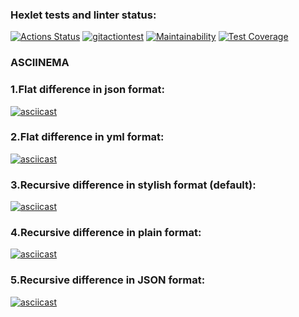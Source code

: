 ### Hexlet tests and linter status:
[![Actions Status](https://github.com/georgegla/frontend-project-lvl2/workflows/hexlet-check/badge.svg)](https://github.com/georgegla/frontend-project-lvl2/actions)
[![gitactiontest](https://github.com/georgegla/frontend-project-lvl2/actions/workflows/gitactiontest.yml/badge.svg)](https://github.com/georgegla/frontend-project-lvl2/actions/workflows/gitactiontest.yml)
[![Maintainability](https://api.codeclimate.com/v1/badges/26083ac02252b89168dc/maintainability)](https://codeclimate.com/github/georgegla/frontend-project-lvl2/maintainability)
[![Test Coverage](https://api.codeclimate.com/v1/badges/26083ac02252b89168dc/test_coverage)](https://codeclimate.com/github/georgegla/frontend-project-lvl2/test_coverage)
### ASCIINEMA
### 1.Flat difference in json format: 
[![asciicast](https://asciinema.org/a/qUGHvbrduSqcFChTH1pSAVQgf.svg)](https://asciinema.org/a/qUGHvbrduSqcFChTH1pSAVQgf)
### 2.Flat difference in yml format:
[![asciicast](https://asciinema.org/a/92wTz3kbgbg9p9KkMmX9i4GGK.svg)](https://asciinema.org/a/92wTz3kbgbg9p9KkMmX9i4GGK)
### 3.Recursive difference in stylish format (default): 
[![asciicast](https://asciinema.org/a/RPVDVRIQCMO1E6xW6dA6IqzUo.svg)](https://asciinema.org/a/RPVDVRIQCMO1E6xW6dA6IqzUo)
### 4.Recursive difference in plain format: 
[![asciicast](https://asciinema.org/a/KcZrOjs2GOR3fmJyAlOX07buZ.svg)](https://asciinema.org/a/KcZrOjs2GOR3fmJyAlOX07buZ)
### 5.Recursive difference in JSON format: 
[![asciicast](https://asciinema.org/a/gcZVpFSw0JKGGCb1urGGH1PYS.svg)](https://asciinema.org/a/gcZVpFSw0JKGGCb1urGGH1PYS)
